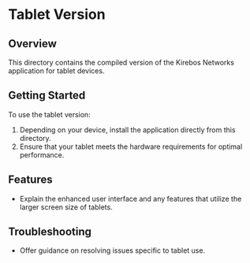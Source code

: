 # Tablet Version

## Overview
This directory contains the compiled version of the Kirebos Networks application for tablet devices.

## Getting Started
To use the tablet version:
1. Depending on your device, install the application directly from this directory.
2. Ensure that your tablet meets the hardware requirements for optimal performance.

## Features
- Explain the enhanced user interface and any features that utilize the larger screen size of tablets.

## Troubleshooting
- Offer guidance on resolving issues specific to tablet use.
